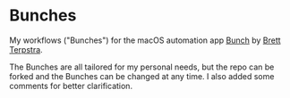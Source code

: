 # Bunches

My workflows ("Bunches") for the macOS automation app [Bunch](https://bunchapp.co) by [Brett Terpstra](https://brettterpstra.com).

The Bunches are all tailored for my personal needs, but the repo can be forked and the Bunches can be changed at any time. I also added some comments for better clarification.
